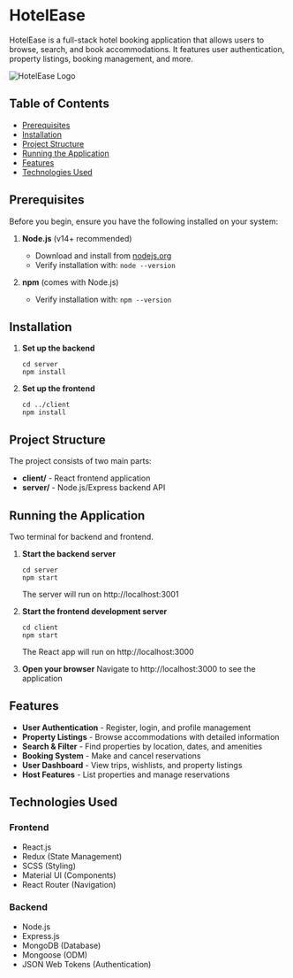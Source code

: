 # HotelEase

HotelEase is a full-stack hotel booking application that allows users to browse, search, and book accommodations. It features user authentication, property listings, booking management, and more.

![HotelEase Logo](public/logo.png)

## Table of Contents

- [Prerequisites](#prerequisites)
- [Installation](#installation)
- [Project Structure](#project-structure)
- [Running the Application](#running-the-application)
- [Features](#features)
- [Technologies Used](#technologies-used)

## Prerequisites

Before you begin, ensure you have the following installed on your system:

1. **Node.js** (v14+ recommended)

   - Download and install from [nodejs.org](https://nodejs.org/)
   - Verify installation with: `node --version`

2. **npm** (comes with Node.js)

   - Verify installation with: `npm --version`

## Installation

1. **Set up the backend**

   ```
   cd server
   npm install
   ```

2. **Set up the frontend**
   ```
   cd ../client
   npm install
   ```

## Project Structure

The project consists of two main parts:

- **client/** - React frontend application
- **server/** - Node.js/Express backend API

## Running the Application

Two terminal for backend and frontend.

1. **Start the backend server**

   ```
   cd server
   npm start
   ```

   The server will run on http://localhost:3001

2. **Start the frontend development server**

   ```
   cd client
   npm start
   ```

   The React app will run on http://localhost:3000

3. **Open your browser**
   Navigate to http://localhost:3000 to see the application

## Features

- **User Authentication** - Register, login, and profile management
- **Property Listings** - Browse accommodations with detailed information
- **Search & Filter** - Find properties by location, dates, and amenities
- **Booking System** - Make and cancel reservations
- **User Dashboard** - View trips, wishlists, and property listings
- **Host Features** - List properties and manage reservations

## Technologies Used

### Frontend

- React.js
- Redux (State Management)
- SCSS (Styling)
- Material UI (Components)
- React Router (Navigation)

### Backend

- Node.js
- Express.js
- MongoDB (Database)
- Mongoose (ODM)
- JSON Web Tokens (Authentication)
